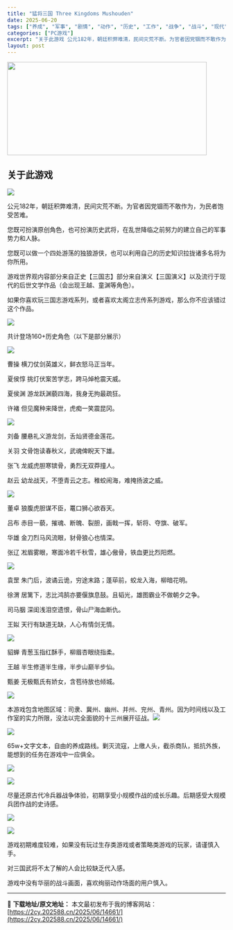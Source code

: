 ```yaml
---
title: "猛将三国 Three Kingdoms Mushouden"
date: 2025-06-20
tags: ["养成", "军事", "剧情", "动作", "历史", "工作", "战争", "战斗", "现代", "生存"]
categories: ["PC游戏"]
excerpt: "关于此游戏 公元182年，朝廷积弊难清，民间灾荒不断。为官者因党锢而不敢作为，为民者饱受苦难。 您既可扮演原创角色，也可扮演历史武将，在乱世降临之前努力的建立自己的军事势力和人脉。 您既可以做一个四处游荡的独狼游侠，也可以利用自己的历史知识拉拢诸多名将为你所用。 游戏世界观内容部分来自正史【三国志】&hellip;"
layout: post
---
```


<img class="aligncenter size-full wp-image-14662" src="https://2cy.202588.cn/wp-content/uploads/2025/06/2025062004264546.jpg" alt="" width="460" height="215" />
<div id="aboutThisGame" class="game_page_autocollapse" data-panel="{&quot;type&quot;:&quot;PanelGroup&quot;}">
<div id="game_area_description" class="game_area_description">
<h2>关于此游戏</h2>
<p class="bb_paragraph"><img class="bb_img" src="https://shared.fastly.steamstatic.com/store_item_assets/steam/apps/3285500/extras/游戏简介.png?t=1750125066" /></p>
<p class="bb_paragraph">公元182年，朝廷积弊难清，民间灾荒不断。为官者因党锢而不敢作为，为民者饱受苦难。</p>
<p class="bb_paragraph">您既可扮演原创角色，也可扮演历史武将，在乱世降临之前努力的建立自己的军事势力和人脉。</p>
<p class="bb_paragraph">您既可以做一个四处游荡的独狼游侠，也可以利用自己的历史知识拉拢诸多名将为你所用。</p>
<p class="bb_paragraph">游戏世界观内容部分来自正史【三国志】部分来自演义【三国演义】以及流行于现代的后世文学作品（会出现王越、童渊等角色）。</p>
<p class="bb_paragraph">如果你喜欢玩三国志游戏系列，或者喜欢太阁立志传系列游戏，那么你不应该错过这个作品。</p>
<p class="bb_paragraph"><img class="bb_img" src="https://shared.fastly.steamstatic.com/store_item_assets/steam/apps/3285500/extras/人物介绍.png?t=1750125066" /></p>
<p class="bb_paragraph">共计登场160+历史角色（以下是部分展示）</p>

<div class="bb_wide_img_ctn"><img class="bb_img" src="https://shared.fastly.steamstatic.com/store_item_assets/steam/apps/3285500/extras/人物形象_01.jpg?t=1750125066" /></div>
<p class="bb_paragraph">曹操 横刀仗剑英雄义，鲜衣怒马正当年。</p>
<p class="bb_paragraph">夏侯惇 挑灯伏案苦学志，跨马焯枪震天威。</p>
<p class="bb_paragraph">夏侯渊 游龙跃渊藐四海，我身无拘最疏狂。</p>
<p class="bb_paragraph">许褚 但见魔种来降世，虎痴一笑震昆冈。</p>

<div class="bb_wide_img_ctn"><img class="bb_img" src="https://shared.fastly.steamstatic.com/store_item_assets/steam/apps/3285500/extras/人物形象_02.jpg?t=1750125066" /></div>
<p class="bb_paragraph">刘备 腰悬礼义游龙剑，舌灿贤德金莲花。</p>
<p class="bb_paragraph">关羽 文骨饱读春秋义，武魂俾睨天下雄。</p>
<p class="bb_paragraph">张飞 龙威虎胆寒镔骨，勇烈无双莽撞人。</p>
<p class="bb_paragraph">赵云 幼龙战天，不堕青云之志。稚蛟闹海，难掩扬波之威。</p>

<div class="bb_wide_img_ctn"><img class="bb_img" src="https://shared.fastly.steamstatic.com/store_item_assets/steam/apps/3285500/extras/人物形象_03.jpg?t=1750125066" /></div>
<p class="bb_paragraph">董卓 狼腹虎胆谋不臣，鼍口狮心欲吞天。</p>
<p class="bb_paragraph">吕布 赤目一藐，摧魂、断魄、裂胆，画戟一挥，斩将、夺旗、破军。</p>
<p class="bb_paragraph">华雄 金刀烈马风流眼，豺骨狼心也情深。</p>
<p class="bb_paragraph">张辽 凇眉雾眼，寒面冷若千秋雪，雄心傲骨，铁血更比烈阳燃。</p>

<div class="bb_wide_img_ctn"><img class="bb_img" src="https://shared.fastly.steamstatic.com/store_item_assets/steam/apps/3285500/extras/人物形象_04.jpg?t=1750125066" /></div>
<p class="bb_paragraph">袁罡 朱门后，波谲云诡，穷途末路；蓬荜前，蛟龙入海，柳暗花明。</p>
<p class="bb_paragraph">徐渭 居篱下，志比鸿鹄亦要偃旗息鼓。且韬光，雄图霸业不做朝夕之争。</p>
<p class="bb_paragraph">司马胭 深闺浅泪空遗恨，骨山尸海血断仇。</p>
<p class="bb_paragraph">王姒 天行有缺道无缺，人心有情剑无情。</p>

<div class="bb_wide_img_ctn"><img class="bb_img" src="https://shared.fastly.steamstatic.com/store_item_assets/steam/apps/3285500/extras/人物形象_05.jpg?t=1750125066" /></div>
<p class="bb_paragraph">貂蝉 青葱玉指红酥手，柳眉杏眼绕指柔。</p>
<p class="bb_paragraph">王越 半生修道半生缘，半步山巅半步仙。</p>
<p class="bb_paragraph">甄姜 无极甄氏有娇女，含苞待放也倾城。</p>
<p class="bb_paragraph"><img class="bb_img" src="https://shared.fastly.steamstatic.com/store_item_assets/steam/apps/3285500/extras/地图州郡.png?t=1750125066" /></p>
<p class="bb_paragraph">本游戏包含地图区域：司隶、冀州、幽州、并州、兖州、青州。因为时间线以及工作室的实力所限，没法以完全面貌的十三州展开征战。<img class="bb_img" src="https://shared.fastly.steamstatic.com/store_item_assets/steam/apps/3285500/extras/地图展示.jpg?t=1750125066" /></p>
<p class="bb_paragraph"><img class="bb_img" src="https://shared.fastly.steamstatic.com/store_item_assets/steam/apps/3285500/extras/剧情内容.png?t=1750125066" /></p>
<p class="bb_paragraph">65w+文字文本，自由的养成路线。剿灭流寇，上缴人头，截杀商队，抵抗外族，能想到的任务在游戏中一应俱全。</p>
<p class="bb_paragraph"><img class="bb_img" src="https://shared.fastly.steamstatic.com/store_item_assets/steam/apps/3285500/extras/剧情.png?t=1750125066" /></p>
<p class="bb_paragraph"><img class="bb_img" src="https://shared.fastly.steamstatic.com/store_item_assets/steam/apps/3285500/extras/战斗体验.png?t=1750125066" /></p>
<p class="bb_paragraph">尽量还原古代冷兵器战争体验，初期享受小规模作战的成长乐趣。后期感受大规模兵团作战的史诗感。</p>
<p class="bb_paragraph"><img class="bb_img" src="https://shared.fastly.steamstatic.com/store_item_assets/steam/apps/3285500/extras/战场.png?t=1750125066" /></p>
<p class="bb_paragraph"><img class="bb_img" src="https://shared.fastly.steamstatic.com/store_item_assets/steam/apps/3285500/extras/游戏谏言.png?t=1750125066" /></p>
<p class="bb_paragraph">游戏初期难度较难，如果没有玩过生存类游戏或者策略类游戏的玩家，请谨慎入手。</p>
<p class="bb_paragraph">对三国武将不太了解的人会比较缺乏代入感。</p>
<p class="bb_paragraph">游戏中没有华丽的战斗画面，喜欢绚丽动作场面的用户慎入。</p>

</div>
</div>

---
📖 **下载地址/原文地址：** 本文最初发布于我的博客网站：[https://2cy.202588.cn/2025/06/14661/](https://2cy.202588.cn/2025/06/14661/)
